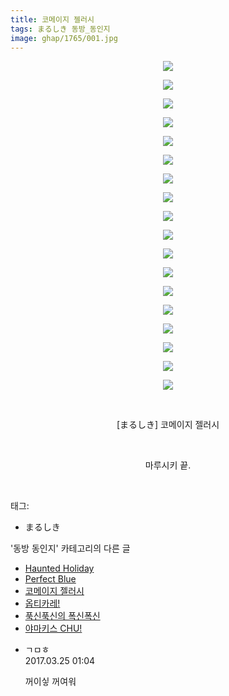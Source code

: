```yaml
---
title: 코메이지 젤러시
tags: まるしき 동방_동인지
image: ghap/1765/001.jpg
---
```

<div class="article">
<p style="text-align: center; clear: none; float: none;"><img src="{{ site.nasurl }}/ghap/1765/001.jpg"/></p>
<p style="text-align: center; clear: none; float: none;"><img src="{{ site.nasurl }}/ghap/1765/002.jpg"/></p>
<p style="text-align: center; clear: none; float: none;"><img src="{{ site.nasurl }}/ghap/1765/003.jpg"/></p>
<p style="text-align: center; clear: none; float: none;"><img src="{{ site.nasurl }}/ghap/1765/004.jpg"/></p>
<p style="text-align: center; clear: none; float: none;"><img src="{{ site.nasurl }}/ghap/1765/005.jpg"/></p>
<p style="text-align: center; clear: none; float: none;"><img src="{{ site.nasurl }}/ghap/1765/006.jpg"/></p>
<p style="text-align: center; clear: none; float: none;"><img src="{{ site.nasurl }}/ghap/1765/007.jpg"/></p>
<p style="text-align: center; clear: none; float: none;"><img src="{{ site.nasurl }}/ghap/1765/008.jpg"/></p>
<p style="text-align: center; clear: none; float: none;"><img src="{{ site.nasurl }}/ghap/1765/009.jpg"/></p>
<p style="text-align: center; clear: none; float: none;"><img src="{{ site.nasurl }}/ghap/1765/010.jpg"/></p>
<p style="text-align: center; clear: none; float: none;"><img src="{{ site.nasurl }}/ghap/1765/011.jpg"/></p>
<p style="text-align: center; clear: none; float: none;"><img src="{{ site.nasurl }}/ghap/1765/012.jpg"/></p>
<p style="text-align: center; clear: none; float: none;"><img src="{{ site.nasurl }}/ghap/1765/013.jpg"/></p>
<p style="text-align: center; clear: none; float: none;"><img src="{{ site.nasurl }}/ghap/1765/014.jpg"/></p>
<p style="text-align: center; clear: none; float: none;"><img src="{{ site.nasurl }}/ghap/1765/015.jpg"/></p>
<p style="text-align: center; clear: none; float: none;"><img src="{{ site.nasurl }}/ghap/1765/016.jpg"/></p>
<p style="text-align: center; clear: none; float: none;"><img src="{{ site.nasurl }}/ghap/1765/017.jpg"/></p>
<p style="text-align: center; clear: none; float: none;"><img src="{{ site.nasurl }}/ghap/1765/018.jpg"/></p>
<p style="text-align: center; clear: none; float: none;"><br/></p>
<p style="text-align: center; clear: none; float: none;">[まるしき] 코메이지 젤러시</p>
<p style="text-align: center; clear: none; float: none;"><br/></p>
<p style="text-align: center; clear: none; float: none;">마루시키 끝.</p>
<p><br/></p>
</div><div class="tagTrail">
<p>태그: </p>
<ul>
<li>まるしき</li>
</ul>
</div><div class="another">
<p>'동방 동인지' 카테고리의 다른 글</p>
<ul>
<li><a href="/2016-08-22-ghap_1767">Haunted Holiday</a></li>
<li><a href="/2016-08-22-ghap_1766">Perfect Blue</a></li>
<li><a href="/2016-08-22-ghap_1765">코메이지 젤러시</a></li>
<li><a href="/2016-08-22-ghap_1764">옵티카레!</a></li>
<li><a href="/2016-08-22-ghap_1762">푹신푹신의 폭신폭신</a></li>
<li><a href="/2016-08-22-ghap_1761">야마키스 CHU!</a></li>
</ul>
</div><div class="cb_module cb_fluid">
<div class="cb_wrt cb_profile">
<div class="comment">
<ul>
<li class="cb_thumb_off" id="comment14948172">
<div class="cb_comment_area">
<div class="cb_info_area">
<div class="cb_section">
<span class="cb_nick_name">ㄱㅁㅎ</span>
</div>
<div class="cb_section">
<span class="cb_date">2017.03.25 01:04 </span>
</div>
</div>
<div class="cb_dsc_comment">
<p class="cb_dsc">
											꺼이싷 꺼여워
										</p>
</div>
</div></li>
</ul>
</div>
</div><!-- commentList close -->
</div>